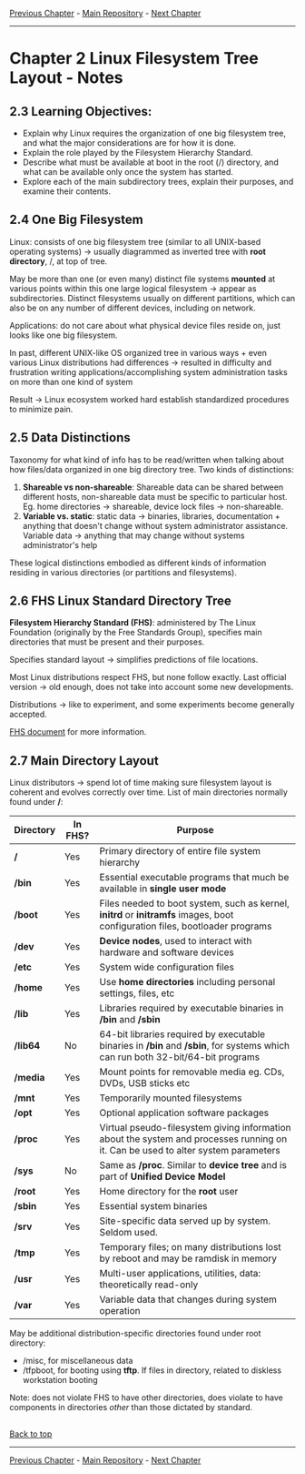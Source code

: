 [Previous Chapter](../Ch01-introduction/notes_Ch01.md) - [Main Repository](https://github.com/schatto1/LFS201) - [Next Chapter](../Ch03-processes/notes_Ch03.md)

---

# Chapter 2 Linux Filesystem Tree Layout - Notes

## 2.3 Learning Objectives:
- Explain why Linux requires the organization of one big filesystem tree, and what the major considerations are for how it is done.
- Explain the role played by the Filesystem Hierarchy Standard.
- Describe what must be available at boot in the root (/) directory, and what can be available only once the system has started.
- Explore each of the main subdirectory trees, explain their purposes, and examine their contents.

## 2.4 One Big Filesystem
Linux: consists of one big filesystem tree (similar to all UNIX-based operating systems) -> usually diagrammed as inverted tree with **root directory**, /, at top of tree.

May be more than one (or even many) distinct file systems **mounted** at various points within this one large logical filesystem -> appear as subdirectories. Distinct filesystems usually on different partitions, which can also be on any number of different devices, including on network.

Applications: do not care about what physical device files reside on, just looks like one big filesystem.

In past, different UNIX-like OS organized tree in various ways + even various Linux distributions had differences -> resulted in difficulty and frustration writing applications/accomplishing system administration tasks on more than one kind of system

Result -> Linux ecosystem worked hard establish standardized procedures to minimize pain.


## 2.5 Data Distinctions
Taxonomy for what kind of info has to be read/written when talking about how files/data organized in one big directory tree. Two kinds of distinctions:
1. **Shareable vs non-shareable**: Shareable data can be shared between different hosts, non-shareable data must be specific to particular host. Eg. home directories -> shareable, device lock files -> non-shareable.
2. **Variable vs. static**: static data -> binaries, libraries, documentation + anything that doesn't change without system administrator assistance. Variable data -> anything that may change without systems administrator's help

These logical distinctions embodied as different kinds of information residing in various directories (or partitions and filesystems).


## 2.6 FHS Linux Standard Directory Tree
**Filesystem Hierarchy Standard (FHS)**: administered by The Linux Foundation (originally by the Free Standards Group), specifies main directories that must be present and their purposes.

Specifies standard layout -> simplifies predictions of file locations.

Most Linux distributions respect FHS, but none follow exactly. Last official version -> old enough, does not take into account some new developments.

Distributions -> like to experiment, and some experiments become generally accepted.

[FHS document](https://refspecs.linuxfoundation.org/FHS_3.0/fhs-3.0.pdf) for more information.


## 2.7 Main Directory Layout
Linux distributors -> spend lot of time making sure filesystem layout is coherent and evolves correctly over time. List of main directories normally found under **/**:

Directory | In FHS? | Purpose
--------- | ------- | --------
**/** | Yes | Primary directory of entire file system hierarchy
**/bin** | Yes | Essential executable programs that much be available in **single user mode**
**/boot** | Yes | Files needed to boot system, such as kernel, **initrd** or **initramfs** images, boot configuration files, bootloader programs
**/dev** | Yes | **Device nodes**, used to interact with hardware and software devices
**/etc** | Yes | System wide configuration files
**/home** | Yes | Use **home directories** including personal settings, files, etc
**/lib** | Yes | Libraries required by executable binaries in **/bin** and **/sbin**
**/lib64** | No | 64-bit libraries required by executable binaries in **/bin** and **/sbin**, for systems which can run both 32-bit/64-bit programs
**/media** | Yes | Mount points for removable media eg. CDs, DVDs, USB sticks etc
**/mnt** | Yes | Temporarily mounted filesystems
**/opt** | Yes | Optional application software packages
**/proc** | Yes | Virtual pseudo-filesystem giving information about the system and processes running on it. Can be used to alter system parameters
**/sys** | No | Same as **/proc**. Similar to **device tree** and is part of **Unified Device Model**
**/root** | Yes | Home directory for the **root** user
**/sbin** | Yes | Essential system binaries
**/srv** | Yes | Site-specific data served up by system. Seldom used.
**/tmp** | Yes | Temporary files; on many distributions lost by reboot and may be ramdisk in memory
**/usr** | Yes | Multi-user applications, utilities, data: theoretically read-only
**/var** | Yes | Variable data that changes during system operation

May be additional distribution-specific directories found under root directory:
- /misc, for miscellaneous data
- /tfpboot, for booting using **tftp**. If files in directory, related to diskless workstation booting

Note: does not violate FHS to have other directories, does violate to have components in directories *other* than those dictated by standard.

##

[Back to top](#)

---

[Previous Chapter](../Ch01-introduction/notes_Ch01.md) - [Main Repository](https://github.com/schatto1/LFS201) - [Next Chapter](../Ch03-processes/notes_Ch03.md)
